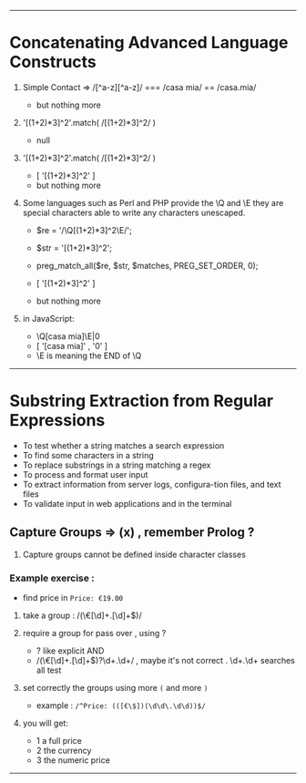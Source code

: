 
-----------------------------------------------------------------------------

# Concatenating Advanced Language Constructs

1. Simple Contact => /[^a-z][^a-z]/ === /casa mia/ == /casa.mia/
   - but nothing more
   
2. '[(1+2)*3]^2'.match( /[(1+2)*3]^2/ )
   - null
   
3. '[(1+2)*3]^2'.match( /\[\(1\+2\)\*3\]\^2/ )
   - [ '[(1+2)*3]^2' ]
   - but nothing more
   
4. Some languages such as Perl and PHP provide the \Q and \E
   they are special characters able to write any characters unescaped.

   - $re = '/\Q[(1+2)*3]^2\E/';
   - $str = '[(1+2)*3]^2';

   - preg_match_all($re, $str, $matches, PREG_SET_ORDER, 0);

   - [ '[(1+2)*3]^2' ]
   - but nothing more
   
5. in JavaScript:
   - \Q[casa mia]\E|0
   - [ '[casa mia]' , '0' ]
   - \E is meaning the END of \Q

-----------------------------------------------------------------------------

# Substring Extraction from Regular Expressions

- To test whether a string matches a search expression
- To find some characters in a string
- To replace substrings in a string matching a regex
- To process and format user input
- To extract information from server logs, configura-tion files, and text files
- To validate input in web applications and in the terminal

## Capture Groups => (x) , remember Prolog ?

1. Capture groups cannot be defined inside character classes

### Example exercise :

- find price in `Price: €19.00`

1. take a group : /(\€[\d]+.[\d]+$)/

2. require a group for pass over , using ?
   - ? like explicit AND
   - /(\€[\d]+.[\d]+$)?\d+.\d+/ , maybe it's not correct . \d+.\d+ searches all test
   
3. set correctly the groups using more `(` and more `)`
   - example : `/^Price: (([€\$])(\d\d\.\d\d))$/`

4. you will get:
   - 1 a full price
   - 2 the currency
   - 3 the numeric price

-----------------------------------------------------------------------------

